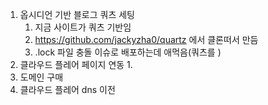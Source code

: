 1. 옵시디언 기반 블로그 쿼츠 세팅
	1. 지금 사이트가 쿼츠 기반임
	2. https://github.com/jackyzha0/quartz 에서 클론떠서 만듬
	3. .lock 파일 충돌 이슈로 배포하는데 애먹음(쿼츠를 )
2. 클라우드 플레어 페이지 연동
	1. 
3. 도메인 구매
4. 클라우드 플레어 dns 이전